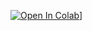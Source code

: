 [![Open In Colab](https://colab.research.google.com/assets/colab-badge.svg)](https://github.com/Saimanoj2325/TreeSpeciesClassification/blob/main/TreeSpeciesClassification.ipynb)]
